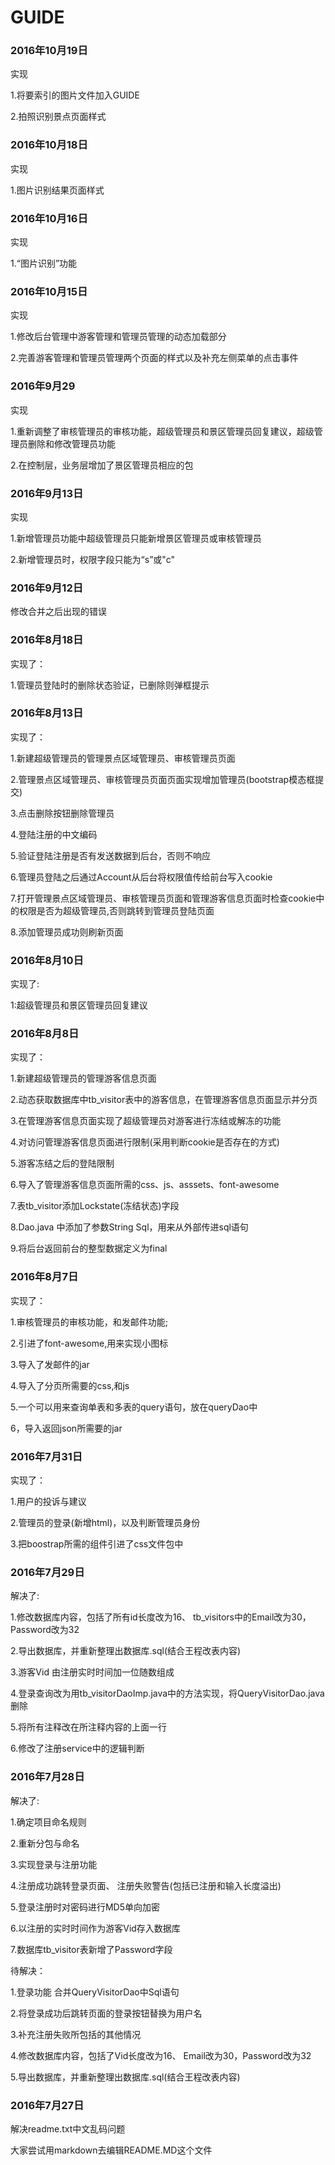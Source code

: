 # GUIDE

### 2016年10月19日

实现

1.将要索引的图片文件加入GUIDE

2.拍照识别景点页面样式

### 2016年10月18日

实现

1.图片识别结果页面样式

### 2016年10月16日

实现

1.“图片识别”功能

### 2016年10月15日

实现

1.修改后台管理中游客管理和管理员管理的动态加载部分

2.完善游客管理和管理员管理两个页面的样式以及补充左侧菜单的点击事件

### 2016年9月29

实现

1.重新调整了审核管理员的审核功能，超级管理员和景区管理员回复建议，超级管理员删除和修改管理员功能

2.在控制层，业务层增加了景区管理员相应的包

### 2016年9月13日

实现

1.新增管理员功能中超级管理员只能新增景区管理员或审核管理员

2.新增管理员时，权限字段只能为“s”或"c"

### 2016年9月12日

修改合并之后出现的错误

### 2016年8月18日

实现了：

1.管理员登陆时的删除状态验证，已删除则弹框提示

### 2016年8月13日

实现了：

1.新建超级管理员的管理景点区域管理员、审核管理员页面

2.管理景点区域管理员、审核管理员页面页面实现增加管理员(bootstrap模态框提交)

3.点击删除按钮删除管理员

4.登陆注册的中文编码

5.验证登陆注册是否有发送数据到后台，否则不响应

6.管理员登陆之后通过Account从后台将权限值传给前台写入cookie

7.打开管理景点区域管理员、审核管理员页面和管理游客信息页面时检查cookie中的权限是否为超级管理员,否则跳转到管理员登陆页面

8.添加管理员成功则刷新页面

### 2016年8月10日

实现了:

1:超级管理员和景区管理员回复建议

### 2016年8月8日

实现了：

1.新建超级管理员的管理游客信息页面

2.动态获取数据库中tb_visitor表中的游客信息，在管理游客信息页面显示并分页

3.在管理游客信息页面实现了超级管理员对游客进行冻结或解冻的功能

4.对访问管理游客信息页面进行限制(采用判断cookie是否存在的方式)

5.游客冻结之后的登陆限制

6.导入了管理游客信息页面所需的css、js、asssets、font-awesome

7.表tb_visitor添加Lockstate(冻结状态)字段

8.Dao.java 中添加了参数String Sql，用来从外部传进sql语句

9.将后台返回前台的整型数据定义为final

### 2016年8月7日

实现了：

1.审核管理员的审核功能，和发邮件功能;

2.引进了font-awesome,用来实现小图标

3.导入了发邮件的jar

4.导入了分页所需要的css,和js

5.一个可以用来查询单表和多表的query语句，放在queryDao中

6，导入返回json所需要的jar

### 2016年7月31日

实现了：

1.用户的投诉与建议

2.管理员的登录(新增html)，以及判断管理员身份

3.把boostrap所需的组件引进了css文件包中

### 2016年7月29日

解决了:

1.修改数据库内容，包括了所有id长度改为16、 tb_visitors中的Email改为30，Password改为32

2.导出数据库，并重新整理出数据库.sql(结合王程改表内容)

3.游客Vid 由注册实时时间加一位随数组成

4.登录查询改为用tb_visitorDaoImp.java中的方法实现，将QueryVisitorDao.java删除

5.将所有注释改在所注释内容的上面一行

6.修改了注册service中的逻辑判断

### 2016年7月28日

解决了:

1.确定项目命名规则

2.重新分包与命名

3.实现登录与注册功能

4.注册成功跳转登录页面、 注册失败警告(包括已注册和输入长度溢出)

5.登录注册时对密码进行MD5单向加密

6.以注册的实时时间作为游客Vid存入数据库

7.数据库tb_visitor表新增了Password字段

待解决：

1.登录功能 合并QueryVisitorDao中Sql语句

2.将登录成功后跳转页面的登录按钮替换为用户名

3.补充注册失败所包括的其他情况

4.修改数据库内容，包括了Vid长度改为16、 Email改为30，Password改为32

5.导出数据库，并重新整理出数据库.sql(结合王程改表内容)

### 2016年7月27日

解决readme.txt中文乱码问题

大家尝试用markdown去编辑README.MD这个文件 
